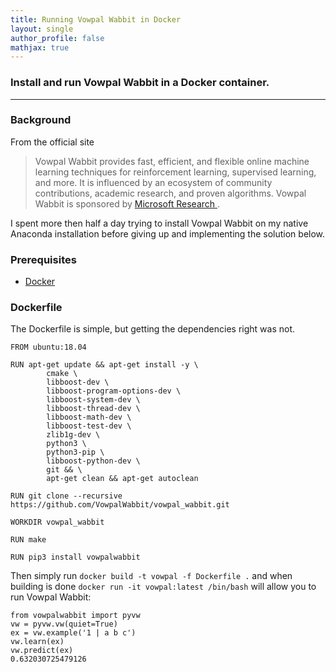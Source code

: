 ```yaml
---
title: Running Vowpal Wabbit in Docker
layout: single
author_profile: false
mathjax: true
---
```


### Install and run Vowpal Wabbit in a Docker container.

---

### Background

From the official site

> Vowpal Wabbit provides fast, efficient, and flexible online machine learning techniques for reinforcement learning, supervised learning, and more. It is influenced by an ecosystem of community contributions, academic research, and proven algorithms. Vowpal Wabbit is sponsored by [Microsoft Research ](https://www.microsoft.com/en-us/research/lab/microsoft-research-new-york/).

I spent more then half a day trying to install Vowpal Wabbit on my native Anaconda installation before giving up and implementing the solution below. 

### Prerequisites

* [Docker](https://docs.docker.com/install/)

### Dockerfile

The Dockerfile is simple, but getting the dependencies right was not.

```
FROM ubuntu:18.04

RUN apt-get update && apt-get install -y \
        cmake \
        libboost-dev \
        libboost-program-options-dev \
        libboost-system-dev \
        libboost-thread-dev \
        libboost-math-dev \
        libboost-test-dev \
        zlib1g-dev \
        python3 \
        python3-pip \
        libboost-python-dev \
        git && \
        apt-get clean && apt-get autoclean

RUN git clone --recursive https://github.com/VowpalWabbit/vowpal_wabbit.git

WORKDIR vowpal_wabbit

RUN make

RUN pip3 install vowpalwabbit
```

Then simply run `docker build -t vowpal -f Dockerfile .`  and when building is done `docker run -it vowpal:latest /bin/bash` will allow you to run Vowpal Wabbit:

```
from vowpalwabbit import pyvw
vw = pyvw.vw(quiet=True)
ex = vw.example('1 | a b c')
vw.learn(ex)
vw.predict(ex)
0.632030725479126
```

